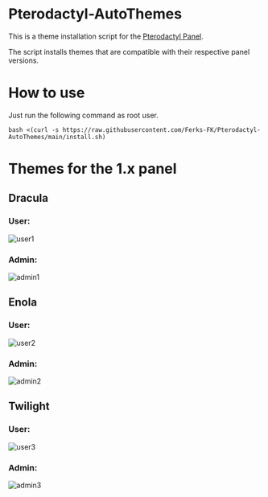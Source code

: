# Pterodactyl-AutoThemes
This is a theme installation script for the [Pterodactyl Panel](https://github.com/pterodactyl/panel).

The script installs themes that are compatible with their respective panel versions.

# How to use
Just run the following command as root user.

```
bash <(curl -s https://raw.githubusercontent.com/Ferks-FK/Pterodactyl-AutoThemes/main/install.sh)
```

# Themes for the 1.x panel

## Dracula
### User:
![user1](https://user-images.githubusercontent.com/69549678/130690593-b265eddc-927b-4ca1-a738-cf5a6752e6a0.png)

### Admin:
![admin1](https://user-images.githubusercontent.com/69549678/130690715-7a49ade3-7eb8-482e-aeaf-c4e1085000a0.png)

## Enola
### User:
![user2](https://user-images.githubusercontent.com/69549678/130690821-b3527f10-c0fc-4579-afe7-393936a74493.png)

### Admin:
![admin2](https://user-images.githubusercontent.com/69549678/130690874-3c8c1d06-2857-40fe-a643-327e37db83dc.png)

## Twilight
### User:
![user3](https://user-images.githubusercontent.com/69549678/130690999-2a8dbf1f-9a1b-4655-9c04-178b69594ae2.png)

### Admin:
![admin3](https://user-images.githubusercontent.com/69549678/130691022-f58fb982-4122-460a-a73b-155a80a57c3d.png)


